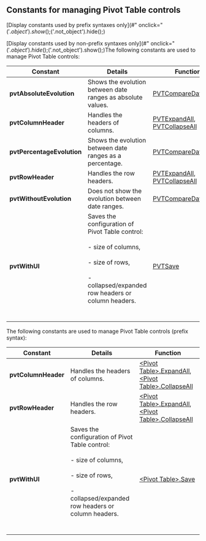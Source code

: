 


## Constants for managing Pivot Table controls
			



<a name="NOTE1"></a>
<a name="NOTE1_1"></a>
[Display constants used by prefix syntaxes only](#" onclick="$('.object').show();$('.not_object').hide();)

[Display constants used by non-prefix syntaxes only](#" onclick="$('.object').hide();$('.not_object').show();)The following constants are used to manage Pivot Table controls:

| Constant | Details | Function |
| --- | --- | --- |
| **pvtAbsoluteEvolution** | Shows the evolution between date ranges as absolute values. | [PVTCompareDateRange](../WDLang1/1000024869.md) |
| **pvtColumnHeader** | Handles the headers of columns. | [PVTExpandAll](../WDLang1/1000020623.md), [PVTCollapseAll](../WDLang1/1000020622.md) |
| **pvtPercentageEvolution** | Shows the evolution between date ranges as a percentage. | [PVTCompareDateRange](../WDLang1/1000024869.md) |
| **pvtRowHeader** | Handles the row headers. | [PVTExpandAll](../WDLang1/1000020623.md), [PVTCollapseAll](../WDLang1/1000020622.md) |
| **pvtWithoutEvolution** | Does not show the evolution between date ranges. | [PVTCompareDateRange](../WDLang1/1000024869.md) |
| **pvtWithUI** | Saves the configuration of Pivot Table control:<br><br>- size of columns, <br><br>- size of rows, <br><br>- collapsed/expanded row headers or column headers.<br><br><br> | [PVTSave](../WDLang1/1000020471.md) |




The following constants are used to manage Pivot Table controls (prefix syntax):

| Constant | Details | Function |
| --- | --- | --- |
| **pvtColumnHeader** | Handles the headers of columns. | [&lt;Pivot Table&gt;.ExpandAll](../WDLang1/1000022183.md), [&lt;Pivot Table&gt;.CollapseAll](../WDLang1/1000022185.md) |
| **pvtRowHeader** | Handles the row headers. | [&lt;Pivot Table&gt;.ExpandAll](../WDLang1/1000022183.md), [&lt;Pivot Table&gt;.CollapseAll](../WDLang1/1000022185.md) |
| **pvtWithUI** | Saves the configuration of Pivot Table control:<br><br>- size of columns, <br><br>- size of rows, <br><br>- collapsed/expanded row headers or column headers.<br><br><br> | [&lt;Pivot Table&gt;.Save](../WDLang1/1000022189.md) |





